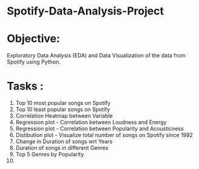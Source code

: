 # Spotify-Data-Analysis-Project
# Objective: 
Exploratory Data Analysis (EDA) and Data Visualization of the data from Spotify using Python.
# Tasks : 

1. Top 10 most popular songs on Spotify
2. Top 10 least popular songs on Spotify
3. Correlation Heatmap between Variable
4. Regression plot - Correlation between Loudness and Energy
5. Regression plot - Correlation between Popularity and Acousticness
6. Distibution plot - Visualize total number of songs on Spotify since 1992
7. Change in Duration of songs wrt Years
8. Duration of songs in different Genres
9. Top 5 Genres by Popularity
10. 
